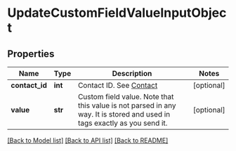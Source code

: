 # UpdateCustomFieldValueInputObject

## Properties
Name | Type | Description | Notes
------------ | ------------- | ------------- | -------------
**contact_id** | **int** | Contact ID. See [Contact](http://docs.textmagictesting.com/#tag/Contacts)  | [optional] 
**value** | **str** | Custom field value. Note that this value is not parsed in any way. It is stored and used in tags exactly as you send it. | [optional] 

[[Back to Model list]](../README.md#documentation-for-models) [[Back to API list]](../README.md#documentation-for-api-endpoints) [[Back to README]](../README.md)


